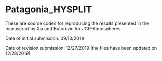 # Patagonia_HYSPLIT

These are source codes for reproducing the results presented in the manuscript by Xia and Butorovic for JGR-Atmospheres. 

Date of initial submission: 09/13/2019

Date of revision submission: 12/27/2019 (the files have been updated on 12/28/2019)
